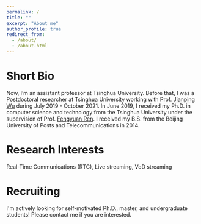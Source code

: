 ```yaml
---
permalink: /
title: ""
excerpt: "About me"
author_profile: true
redirect_from: 
  - /about/
  - /about.html
---
```


Short Bio
==
Now, I’m an assistant professor at Tsinghua University. Before that, I was a Postdoctoral researcher at Tsinghua University working with Prof. [Jianping Wu](https://www.cs.tsinghua.edu.cn/csen/info/1059/4003.htm) during July 2019 - October 2021. In June 2019, I received my Ph.D. in computer science and technology from the Tsinghua University under the supervision of Prof. [Fengyuan Ren](http://nns.cs.tsinghua.edu.cn/personal/renfy/renfy.html). I received my B.S. from the Beijing University of Posts and Telecommunications in 2014.


Research Interests
==
Real-Time Communications (RTC), Live streaming, VoD streaming

Recruiting
==
I'm actively looking for self-motivated Ph.D., master, and undergraduate students! Please contact me if you are interested.


